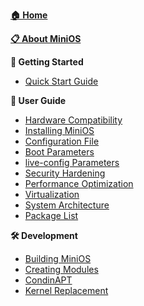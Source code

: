 [**🏠 Home**](https://github.com/minios-linux/minios-live/wiki)

[**📋 About MiniOS**](About-MiniOS.md)

**🚀 Getting Started**
  - [Quick Start Guide](Quick-Start.md)

**📖 User Guide**
  - [Hardware Compatibility](Hardware-Compatibility.md)
  - [Installing MiniOS](Installing-MiniOS.md)
  - [Configuration File](Configuration-File.md)
  - [Boot Parameters](Boot-Parameters.md)
  - [live-config Parameters](live-config.md)
  - [Security Hardening](Security-Hardening.md)
  - [Performance Optimization](Performance-Optimization.md)
  - [Virtualization](Virtualization.md)
  - [System Architecture](System-Architecture.md)
  - [Package List](Packages.md)

**🛠️ Development**
  - [Building MiniOS](Building-MiniOS.md)
  - [Creating Modules](Creating-Modules.md)
  - [CondinAPT](CondinAPT.md)
  - [Kernel Replacement](Kernel-Replacement.md)